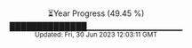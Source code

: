 <p align="center">
⏳Year Progress (49.45 %) <br>
██████████████▁▁▁▁▁▁▁▁▁▁▁▁▁▁▁▁ <br>
<sub>Updated: Fri, 30 Jun 2023 12:03:11 GMT</sub>
</p>

